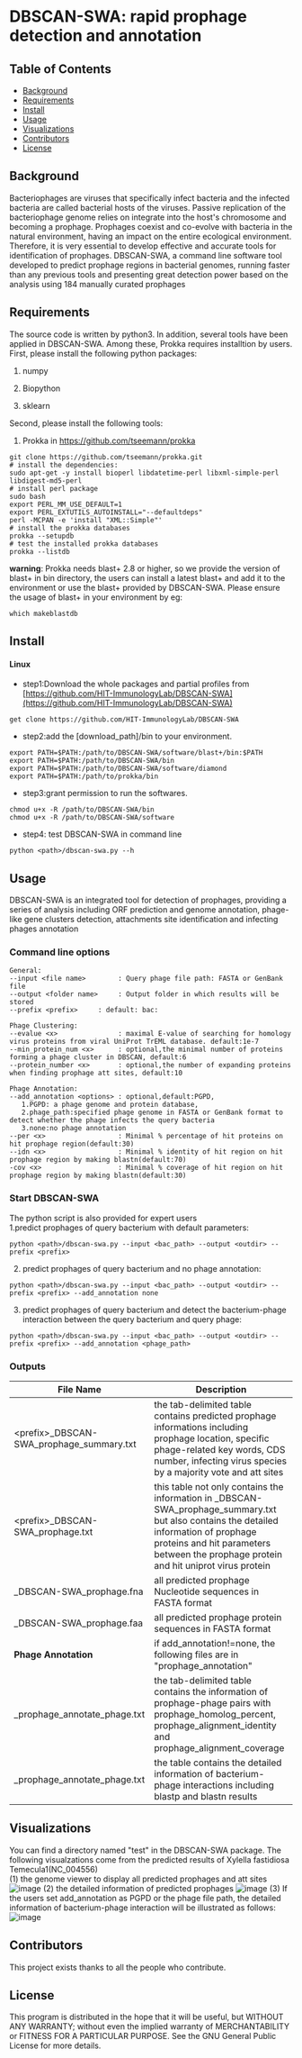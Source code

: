 # DBSCAN-SWA: rapid prophage detection and annotation
## Table of Contents
- [Background](#background)
- [Requirements](requirements)
- [Install](#install)
- [Usage](#usage)
- [Visualizations](#visualization)
- [Contributors](#contributors)
- [License](#license)
## Background
Bacteriophages are viruses that specifically infect bacteria and the infected bacteria are called bacterial hosts of the viruses. Passive replication of the bacteriophage genome relies on integrate into the host's chromosome and becoming a prophage. Prophages coexist and co-evolve with bacteria in the natural environment, having an impact on the entire ecological environment. Therefore, it is very essential to develop effective and accurate tools for identification of prophages. DBSCAN-SWA, a command line software tool developed to predict prophage regions in bacterial genomes, running faster than any previous tools and presenting great detection power based on the analysis using 184 manually curated prophages
## Requirements ##
The source code is written by python3. In addition, several tools have been applied in DBSCAN-SWA. Among these, Prokka requires installtion by users. <br>
First, please install the following python packages:

1. numpy
 
2. Biopython
 
3. sklearn

Second, please install the following tools:
1. Prokka in https://github.com/tseemann/prokka<br>
```
git clone https://github.com/tseemann/prokka.git
# install the dependencies:
sudo apt-get -y install bioperl libdatetime-perl libxml-simple-perl libdigest-md5-perl
# install perl package
sudo bash
export PERL_MM_USE_DEFAULT=1
export PERL_EXTUTILS_AUTOINSTALL="--defaultdeps"
perl -MCPAN -e 'install "XML::Simple"'
# install the prokka databases
prokka --setupdb
# test the installed prokka databases
prokka --listdb
```
**warning**: Prokka needs blast+ 2.8 or higher, so we provide the version of blast+ in bin directory, the users can install a latest blast+ and add it to the environment or use the blast+ provided by DBSCAN-SWA. Please ensure the usage of blast+ in your environment by eg: 
```
which makeblastdb
```

## Install ##
#### Linux
- step1:Download the whole packages and partial profiles from [https://github.com/HIT-ImmunologyLab/DBSCAN-SWA](https://github.com/HIT-ImmunologyLab/DBSCAN-SWA)
```
get clone https://github.com/HIT-ImmunologyLab/DBSCAN-SWA
```
- step2:add the [download_path]/bin to your environment.
```
export PATH=$PATH:/path/to/DBSCAN-SWA/software/blast+/bin:$PATH
export PATH=$PATH:/path/to/DBSCAN-SWA/bin
export PATH=$PATH:/path/to/DBSCAN-SWA/software/diamond
export PATH=$PATH:/path/to/prokka/bin
```
- step3:grant permission to run the softwares.
```
chmod u+x -R /path/to/DBSCAN-SWA/bin
chmod u+x -R /path/to/DBSCAN-SWA/software
```
- step4: test DBSCAN-SWA in command line
```
python <path>/dbscan-swa.py --h
```
## Usage
DBSCAN-SWA is an integrated tool for detection of prophages, providing a series of analysis including ORF prediction and genome annotation, phage-like gene clusters detection, attachments site identification and infecting phages annotation
### Command line options

```
General:
--input <file name>        : Query phage file path: FASTA or GenBank file
--output <folder name>     : Output folder in which results will be stored
--prefix <prefix>     : default: bac:

Phage Clustering:
--evalue <x>               : maximal E-value of searching for homology virus proteins from viral UniProt TrEML database. default:1e-7
--min_protein_num <x>      : optional,the minimal number of proteins forming a phage cluster in DBSCAN, default:6
--protein_number <x>       : optional,the number of expanding proteins when finding prophage att sites, default:10

Phage Annotation:
--add_annotation <options> : optional,default:PGPD,
   1.PGPD: a phage genome and protein database,
   2.phage_path:specified phage genome in FASTA or GenBank format to detect whether the phage infects the query bacteria
   3.none:no phage annotation
--per <x>                  : Minimal % percentage of hit proteins on hit prophage region(default:30)
--idn <x>                  : Minimal % identity of hit region on hit prophage region by making blastn(default:70)
-cov <x>                   : Minimal % coverage of hit region on hit prophage region by making blastn(default:30)
```
### Start DBSCAN-SWA

The python script is also provided for expert users<br>
1.predict prophages of query bacterium with default parameters:

```
python <path>/dbscan-swa.py --input <bac_path> --output <outdir> --prefix <prefix>
```
2. predict prophages of query bacterium and no phage annotation:
```
python <path>/dbscan-swa.py --input <bac_path> --output <outdir> --prefix <prefix> --add_annotation none
```
3. predict prophages of query bacterium and detect the bacterium-phage interaction between the query bacterium and query phage:
```
python <path>/dbscan-swa.py --input <bac_path> --output <outdir> --prefix <prefix> --add_annotation <phage_path>
```
### Outputs

File Name | Description
---|---
\<prefix\>\_DBSCAN-SWA\_prophage\_summary.txt | the tab-delimited table contains predicted prophage informations including prophage location, specific phage-related key words, CDS number, infecting virus species by a majority vote and att sites
\<prefix\>\_DBSCAN-SWA\_prophage.txt | this table not only contains the information in <prefix>\_DBSCAN-SWA\_prophage\_summary.txt but also contains the detailed information of prophage proteins and hit parameters between the prophage protein and hit uniprot virus protein
<prefix>\_DBSCAN-SWA\_prophage.fna| all predicted prophage Nucleotide sequences in FASTA format
<prefix>\_DBSCAN-SWA\_prophage.faa| all predicted prophage protein sequences in FASTA format
**Phage Annotation**| if add\_annotation!=none, the following files are in "prophage\_annotation" 
<prefix>\_prophage\_annotate\_phage.txt | the tab-delimited table contains the information of prophage-phage pairs with prophage\_homolog\_percent, prophage\_alignment\_identity and prophage\_alignment\_coverage
<prefix>\_prophage\_annotate\_phage.txt | the table contains the detailed information of bacterium-phage interactions including blastp and blastn results 

## Visualizations
You can find a directory named "test" in the DBSCAN-SWA package. The following visualzations come from the predicted results of Xylella fastidiosa Temecula1(NC\_004556)<br>
(1) the genome viewer to display all predicted prophages and att sites
![image](https://raw.githubusercontent.com/HIT-ImmunologyLab/DBSCAN-SWA/master/images/dbscan-swa_help1.bmp)
(2) the detailed information of predicted prophages
![image](https://raw.githubusercontent.com/HIT-ImmunologyLab/DBSCAN-SWA/master/images/dbscan-swa_help2.bmp)
(3) If the users set add_annotation as PGPD or the phage file path, the detailed information of bacterium-phage interaction will be illustrated as follows:
![image](https://raw.githubusercontent.com/HIT-ImmunologyLab/DBSCAN-SWA/master/images/dbscan-swa_help3.bmp)
## Contributors
This project exists thanks to all the people who contribute.

## License

This program is distributed in the hope that it will be useful, but WITHOUT ANY WARRANTY; without even the implied warranty of MERCHANTABILITY or FITNESS FOR A PARTICULAR PURPOSE. See the GNU General Public License for more details.
